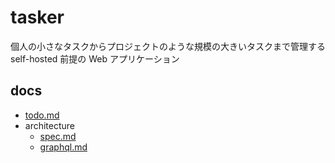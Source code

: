 # tasker  

個人の小さなタスクからプロジェクトのような規模の大きいタスクまで管理する self-hosted 前提の Web アプリケーション

## docs

- [todo.md](docs/todo.md)
- architecture
  - [spec.md](docs/architecture/spec.md)
  - [graphql.md](docs/architecture/graphql.md)
